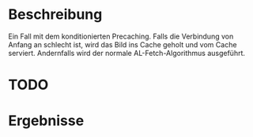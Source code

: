 # Beschreibung
Ein Fall mit dem konditionierten Precaching.
Falls die Verbindung von Anfang an schlecht ist, wird das Bild ins Cache geholt und vom Cache serviert. Andernfalls wird der normale AL-Fetch-Algorithmus ausgeführt.  

# TODO

# Ergebnisse
